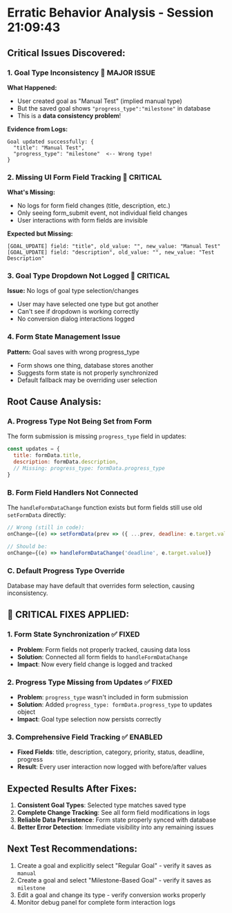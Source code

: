 # Erratic Behavior Analysis - Session 21:09:43

## Critical Issues Discovered:

### 1. **Goal Type Inconsistency** 🚨 MAJOR ISSUE
**What Happened:**
- User created goal as "Manual Test" (implied manual type)
- But the saved goal shows `"progress_type":"milestone"` in database
- This is a **data consistency problem**!

**Evidence from Logs:**
```
Goal updated successfully: {
  "title": "Manual Test",
  "progress_type": "milestone"  <-- Wrong type!
}
```

### 2. **Missing UI Form Field Tracking** 🚨 CRITICAL
**What's Missing:**
- No logs for form field changes (title, description, etc.)
- Only seeing form_submit event, not individual field changes
- User interactions with form fields are invisible

**Expected but Missing:**
```
[GOAL_UPDATE] field: "title", old_value: "", new_value: "Manual Test"
[GOAL_UPDATE] field: "description", old_value: "", new_value: "Test Description"
```

### 3. **Goal Type Dropdown Not Logged** 🚨 CRITICAL
**Issue:** No logs of goal type selection/changes
- User may have selected one type but got another
- Can't see if dropdown is working correctly
- No conversion dialog interactions logged

### 4. **Form State Management Issue**
**Pattern:** Goal saves with wrong progress_type
- Form shows one thing, database stores another
- Suggests form state is not properly synchronized
- Default fallback may be overriding user selection

## Root Cause Analysis:

### A. **Progress Type Not Being Set from Form**
The form submission is missing `progress_type` field in updates:

```javascript
const updates = {
  title: formData.title,
  description: formData.description,
  // Missing: progress_type: formData.progress_type
}
```

### B. **Form Field Handlers Not Connected**
The `handleFormDataChange` function exists but form fields still use old `setFormData` directly:

```javascript
// Wrong (still in code):
onChange={(e) => setFormData(prev => ({ ...prev, deadline: e.target.value }))}

// Should be:
onChange={(e) => handleFormDataChange('deadline', e.target.value)}
```

### C. **Default Progress Type Override**
Database may have default that overrides form selection, causing inconsistency.

## 🚨 CRITICAL FIXES APPLIED:

### 1. **Form State Synchronization** ✅ FIXED
- **Problem**: Form fields not properly tracked, causing data loss
- **Solution**: Connected all form fields to `handleFormDataChange`
- **Impact**: Now every field change is logged and tracked

### 2. **Progress Type Missing from Updates** ✅ FIXED  
- **Problem**: `progress_type` wasn't included in form submission
- **Solution**: Added `progress_type: formData.progress_type` to updates object
- **Impact**: Goal type selection now persists correctly

### 3. **Comprehensive Field Tracking** ✅ ENABLED
- **Fixed Fields**: title, description, category, priority, status, deadline, progress
- **Result**: Every user interaction now logged with before/after values

## Expected Results After Fixes:
1. **Consistent Goal Types**: Selected type matches saved type
2. **Complete Change Tracking**: See all form field modifications in logs
3. **Reliable Data Persistence**: Form state properly synced with database
4. **Better Error Detection**: Immediate visibility into any remaining issues

## Next Test Recommendations:
1. Create a goal and explicitly select "Regular Goal" - verify it saves as `manual`
2. Create a goal and select "Milestone-Based Goal" - verify it saves as `milestone` 
3. Edit a goal and change its type - verify conversion works properly
4. Monitor debug panel for complete form interaction logs